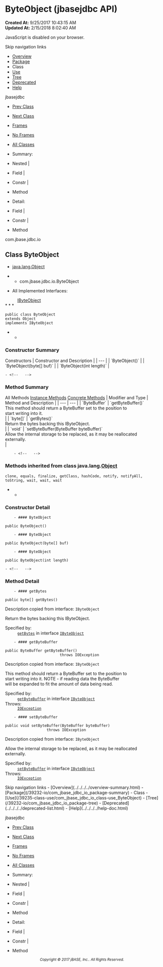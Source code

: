 # ByteObject (jbasejdbc   API)

**Created At:** 9/25/2017 10:43:15 AM  
**Updated At:** 2/15/2018 8:02:40 AM  

<script type="text/javascript"><!--
    try {
        if (location.href.indexOf('is-external=true') == -1) {
            parent.document.title="ByteObject (jbasejdbc   API)";
        }
    }
    catch(err) {
    }
//-->
var methods = {"i0":10,"i1":10,"i2":10};
var tabs = {65535:["t0","All Methods"],2:["t2","Instance Methods"],8:["t4","Concrete Methods"]};
var altColor = "altColor";
var rowColor = "rowColor";
var tableTab = "tableTab";
var activeTableTab = "activeTableTab";</script><noscript><div>JavaScript is disabled on your browser.</div></noscript><!-- ========= START OF TOP NAVBAR ======= -->
<!--   -->
Skip navigation links
<!--   -->
- [Overview](../../../../overview-summary.html)
- [Package](/39232-io/com_jbase_jdbc_io_package-summary)
- Class
- [Use](/39235-class-use/com_jbase_jdbc_io_class-use_ByteObject)
- [Tree](/39232-io/com_jbase_jdbc_io_package-tree)
- [Deprecated](../../../../deprecated-list.html)
- [Help](../../../../help-doc.html)


jbasejdbc <br>

- [Prev Class](/39232-io/com_jbase_jdbc_io_AbstractJBaseObjectWriter "class in com.jbase.jdbc.io")
- [Next Class](/39232-io/com_jbase_jdbc_io_bytetools "class in com.jbase.jdbc.io")


- [Frames](../../../../index.html?com/jbase/jdbc/io//39232-io/com_jbase_jdbc_io_ByteObject)
- [No Frames](/39232-io/com_jbase_jdbc_io_ByteObject)


- [All Classes](../../../../allclasses-noframe.html)


<script type="text/javascript"><!--
  allClassesLink = document.getElementById("allclasses_navbar_top");
  if(window==top) {
    allClassesLink.style.display = "block";
  }
  else {
    allClassesLink.style.display = "none";
  }
  //--></script>

- Summary:
- Nested |
- Field |
- Constr |
- Method


- Detail:
- Field |
- Constr |
- Method
<!--   -->
<!-- ========= END OF TOP NAVBAR ========= --><!-- ======== START OF CLASS DATA ======== -->
com.jbase.jdbc.io

## Class ByteObject

- [java.lang.Object](http://java.sun.com/j2se/1.5.0/docs/api/java/lang/Object.html?is-external=true "class or interface in java.lang")
- - com.jbase.jdbc.io.ByteObject


- <dl><dt>All Implemented Interfaces:</dt>
<dd><a href="../../../../com/jbase/jdbc/io/I/39232-io/com_jbase_jdbc_io_ByteObject" title="interface in com.jbase.jdbc.io">IByteObject</a></dd></dl>
* * *


```
public class ByteObject
extends Object
implements IByteObject
```

- <!-- ======== CONSTRUCTOR SUMMARY ======== -->
    - <!--   -->
### Constructor Summary


<caption><span>Constructors</span><span class="tabEnd"> </span></caption>| Constructor and Description |
| --- |
| `ByteObject()`  |
| `ByteObject(byte[] buf)`  |
| `ByteObject(int length)`  |

<!-- ========== METHOD SUMMARY =========== -->
    - <!--   -->
### Method Summary


<caption><span id="t0" class="activeTableTab"><span>All Methods</span><span class="tabEnd"> </span></span><span id="t2" class="tableTab"><span><a href="javascript:show(2);">Instance Methods</a></span><span class="tabEnd"> </span></span><span id="t4" class="tableTab"><span><a href="javascript:show(8);">Concrete Methods</a></span><span class="tabEnd"> </span></span></caption>| Modifier and Type | Method and Description |
| --- | --- |
| `ByteBuffer` | `getByteBuffer()`<br>This method should return a ByteBuffer set to the position to<br> start writing into it.<br> |
| `byte[]` | `getBytes()`<br>Return the bytes backing this IByteObject.<br> |
| `void` | `setByteBuffer(ByteBuffer byteBuffer)`<br>Allow the internal storage to be replaced, as it may be reallocated<br> externally.<br> |


        - <!--   -->
### Methods inherited from class java.lang.[Object](http://java.sun.com/j2se/1.5.0/docs/api/java/lang/Object.html?is-external=true "class or interface in java.lang")
`clone, equals, finalize, getClass, hashCode, notify, notifyAll, toString, wait, wait, wait`

- <!-- ========= CONSTRUCTOR DETAIL ======== -->
    - <!--   -->
### Constructor Detail
<!--   -->
        - #### ByteObject

```
public ByteObject()
```

<!--   -->
        - #### ByteObject

```
public ByteObject(byte[] buf)
```

<!--   -->
        - #### ByteObject

```
public ByteObject(int length)
```

<!-- ============ METHOD DETAIL ========== -->
    - <!--   -->
### Method Detail
<!--   -->
        - #### getBytes

```
public byte[] getBytes()
```

Description copied from interface: `IByteObject`

Return the bytes backing this IByteObject.
<dl><dt><span class="overrideSpecifyLabel">Specified by:</span></dt>
<dd>
<code><a href="../../../../com/jbase/jdbc/io/I/39232-io/com_jbase_jdbc_io_ByteObject#getBytes--">getBytes</a></code> in interface <code><a href="../../../../com/jbase/jdbc/io/I/39232-io/com_jbase_jdbc_io_ByteObject" title="interface in com.jbase.jdbc.io">IByteObject</a></code>
</dd></dl>

<!--   -->
        - #### getByteBuffer

```
public ByteBuffer getByteBuffer()
                         throws IOException
```

Description copied from interface: `IByteObject`

This method should return a ByteBuffer set to the position to<br> start writing into it.  NOTE - if reading data the ByteBuffer<br> will be expanded to fit the amount of data being read.
<dl><dt><span class="overrideSpecifyLabel">Specified by:</span></dt>
<dd>
<code><a href="../../../../com/jbase/jdbc/io/I/39232-io/com_jbase_jdbc_io_ByteObject#getByteBuffer--">getByteBuffer</a></code> in interface <code><a href="../../../../com/jbase/jdbc/io/I/39232-io/com_jbase_jdbc_io_ByteObject" title="interface in com.jbase.jdbc.io">IByteObject</a></code>
</dd>
<dt><span class="throwsLabel">Throws:</span></dt>
<dd><code><a href="http://java.sun.com/j2se/1.5.0/docs/api/java/io/IOException.html?is-external=true" title="class or interface in java.io">IOException</a></code></dd></dl>

<!--   -->
        - #### setByteBuffer

```
public void setByteBuffer(ByteBuffer byteBuffer)
                   throws IOException
```

Description copied from interface: `IByteObject`

Allow the internal storage to be replaced, as it may be reallocated<br> externally.
<dl><dt><span class="overrideSpecifyLabel">Specified by:</span></dt>
<dd>
<code><a href="../../../../com/jbase/jdbc/io/I/39232-io/com_jbase_jdbc_io_ByteObject#setByteBuffer-java.nio.ByteBuffer-">setByteBuffer</a></code> in interface <code><a href="../../../../com/jbase/jdbc/io/I/39232-io/com_jbase_jdbc_io_ByteObject" title="interface in com.jbase.jdbc.io">IByteObject</a></code>
</dd>
<dt><span class="throwsLabel">Throws:</span></dt>
<dd><code><a href="http://java.sun.com/j2se/1.5.0/docs/api/java/io/IOException.html?is-external=true" title="class or interface in java.io">IOException</a></code></dd></dl>
<!-- ========= END OF CLASS DATA ========= --><!-- ======= START OF BOTTOM NAVBAR ====== -->
<!--   -->
Skip navigation links
<!--   -->
- [Overview](../../../../overview-summary.html)
- [Package](/39232-io/com_jbase_jdbc_io_package-summary)
- Class
- [Use](/39235-class-use/com_jbase_jdbc_io_class-use_ByteObject)
- [Tree](/39232-io/com_jbase_jdbc_io_package-tree)
- [Deprecated](../../../../deprecated-list.html)
- [Help](../../../../help-doc.html)


jbasejdbc <br>

- [Prev Class](/39232-io/com_jbase_jdbc_io_AbstractJBaseObjectWriter "class in com.jbase.jdbc.io")
- [Next Class](/39232-io/com_jbase_jdbc_io_bytetools "class in com.jbase.jdbc.io")


- [Frames](../../../../index.html?com/jbase/jdbc/io//39232-io/com_jbase_jdbc_io_ByteObject)
- [No Frames](/39232-io/com_jbase_jdbc_io_ByteObject)


- [All Classes](../../../../allclasses-noframe.html)


<script type="text/javascript"><!--
  allClassesLink = document.getElementById("allclasses_navbar_bottom");
  if(window==top) {
    allClassesLink.style.display = "block";
  }
  else {
    allClassesLink.style.display = "none";
  }
  //--></script>

- Summary:
- Nested |
- Field |
- Constr |
- Method


- Detail:
- Field |
- Constr |
- Method
<!--   -->
<!-- ======== END OF BOTTOM NAVBAR ======= -->
<small>			<center>			<i>Copyright © 2017 jBASE, Inc.. All Rights Reserved.</i>		</center></small>
